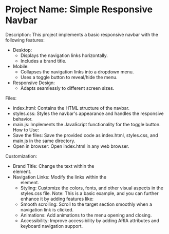 # Project Name: Simple Responsive Navbar
Description:
This project implements a basic responsive navbar with the following features:
 * Desktop:
   * Displays the navigation links horizontally.
   * Includes a brand title.
 * Mobile:
   * Collapses the navigation links into a dropdown menu.
   * Uses a toggle button to reveal/hide the menu.
 * Responsive Design:
   * Adapts seamlessly to different screen sizes.

Files:
 * index.html: Contains the HTML structure of the navbar.
 * styles.css: Styles the navbar's appearance and handles the responsive behavior.
 * main.js: Implements the JavaScript functionality for the toggle button.
How to Use:
 * Save the files: Save the provided code as index.html, styles.css, and main.js in the same directory.
 * Open in browser: Open index.html in any web browser.

Customization:
 * Brand Title: Change the text within the <div class="brandtitle"> element.
 * Navigation Links: Modify the links within the <ul> element.
 * Styling: Customize the colors, fonts, and other visual aspects in the styles.css file.
Note: This is a basic example, and you can further enhance it by adding features like:
 * Smooth scrolling: Scroll to the target section smoothly when a navigation link is clicked.
 * Animations: Add animations to the menu opening and closing.
 * Accessibility: Improve accessibility by adding ARIA attributes and keyboard navigation support.

